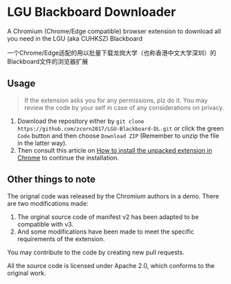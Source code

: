 # LGU Blackboard Downloader

A Chromium (Chrome/Edge compatible) browser extension to download all you need in the LGU (aka CUHKSZ) Blackboard

一个Chrome/Edge适配的用以批量下载龙岗大学（也称香港中文大学深圳）的Blackboard文件的浏览器扩展




## Usage

> If the extension asks you for any permissions, plz do it.
> You may review the code by your self in case of any considerations on privacy.


1. Download the repository either by `git clone https://github.com/zcorn2017/LGU-Blackboard-DL.git` or click the green `Code` button and then choose `Download ZIP` (Remember to unzip the file in the latter way).
2. Then consult this article on [How to install the unpacked extension in Chrome](https://webkul.com/blog/how-to-install-the-unpacked-extension-in-chrome/) to continue the installation.


## Other things to note

The orignal code was released by the Chromium authors in a demo.
There are two modifications made:

1. The orginal source code of manifest v2 has been adapted to be compatible with v3.
2. And some modifications have been made to meet the specific requirements of the extension.


You may contribute to the code by creating new pull requests.



All the source code is licensed under Apache 2.0, which conforms to the original work.
